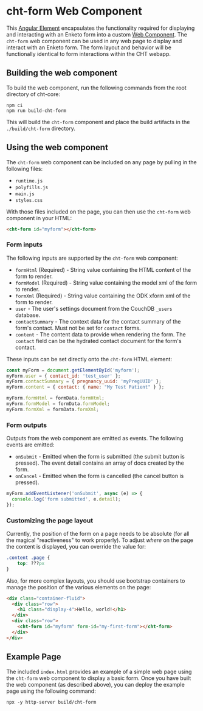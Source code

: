 # cht-form Web Component

This [Angular Element](https://angular.io/guide/elements) encapsulates the functionality required for displaying and interacting with an Enketo form into a custom [Web Component](https://developer.mozilla.org/en-US/docs/Web/Web_Components). The `cht-form` web component can be used in any web page to display and interact with an Enketo form. The form layout and behavior will be functionally identical to form interactions within the CHT webapp.

## Building the web component

To build the web component, run the following commands from the root directory of cht-core:

```shell
npm ci
npm run build-cht-form
```

This will build the `cht-form` component and place the build artifacts in the `./build/cht-form` directory.

## Using the web component

The `cht-form` web component can be included on any page by pulling in the following files:

- `runtime.js`
- `polyfills.js`
- `main.js`
- `styles.css`

With those files included on the page, you can then use the `cht-form` web component in your HTML:

```html
<cht-form id="myform"></cht-form>
```

### Form inputs

The following inputs are supported by the `cht-form` web component:

- `formHtml` (Required) - String value containing the HTML content of the form to render.
- `formModel` (Required) - String value containing the model xml of the form to render.
- `formXml` (Required) - String value containing the ODK xform xml of the form to render.
- `user` - The user's settings document from the CouchDB `_users` database.
- `contactSummary` - The context data for the contact summary of the form's contact. Must not be set for `contact`
  forms.
- `content` - The content data to provide when rendering the form. The `contact` field can be the hydrated contact
  document for the form's contact.

These inputs can be set directly onto the `cht-form` HTML element:

```js
const myForm = document.getElementById('myform');
myForm.user = { contact_id: 'test_user' };
myForm.contactSummary = { pregnancy_uuid: 'myPregUUID' };
myForm.content = { contact: { name: "My Test Patient" } };

myForm.formHtml = formData.formHtml;
myForm.formModel = formData.formModel;
myForm.formXml = formData.formXml;
```

### Form outputs

Outputs from the web component are emitted as events. The following events are emitted:

- `onSubmit` - Emitted when the form is submitted (the submit button is pressed). The event detail contains an array of
  docs created by the form.
- `onCancel` - Emitted when the form is cancelled (the cancel button is pressed).

```js
myForm.addEventListener('onSubmit', async (e) => {
  console.log('form submitted', e.detail);
});
```

### Customizing the page layout

Currently, the position of the form on a page needs to be absolute (for all the magical "reactiveness" to work properly).   To adjust _where_ on the page the content is displayed, you can override the value for:

```css
.content .page {
    top: ???px
}
```

Also, for more complex layouts, you should use bootstrap containers to manage the position of the various elements on the page:

```html
<div class="container-fluid">
  <div class="row">
    <h1 class="display-4">Hello, world!</h1>
  </div>
  <div class="row">
    <cht-form id="myform" form-id="my-first-form"></cht-form>
  </div>
</div>
```

## Example Page

The included `index.html` provides an example of a simple web page using the `cht-form` web component to display a basic form. Once you have built the web component (as described above), you can deploy the example page using the following command:

```shell
npx -y http-server build/cht-form
```
